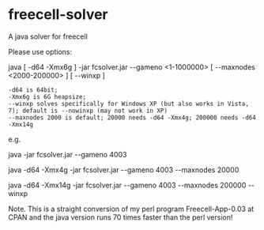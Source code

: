 freecell-solver
===============

A java solver for freecell

Please use options:

  java [ -d64 -Xmx6g ] -jar fcsolver.jar --gameno \<1-1000000\> [ --maxnodes \<2000-200000\> ] [ --winxp ]

 	-d64 is 64bit;
 	-Xmx6g is 6G heapsize;
	--winxp solves specifically for Windows XP (but also works in Vista, 7); default is --nowinxp (may not work in XP)
	--maxnodes 2000 is default; 20000 needs -d64 -Xmx4g; 200000 needs -d64 -Xmx14g

e.g.

java -jar fcsolver.jar --gameno 4003

java -d64 -Xmx4g  -jar fcsolver.jar --gameno 4003 --maxnodes 20000

java -d64 -Xmx14g -jar fcsolver.jar --gameno 4003 --maxnodes 200000 --winxp

Note. This is a straight conversion of my perl program Freecell-App-0.03 at CPAN and the java version runs 70 times faster than the perl version!

